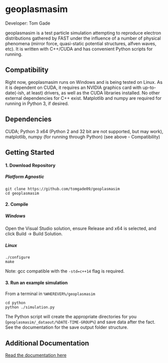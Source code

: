 # geoplasmasim

Developer: Tom Gade

geoplasmasim is a test particle simulation attempting to reproduce electron distributions gathered by FAST under the influence of a number of physical phenomena (mirror force, quasi-static potential structures, alfven waves, etc).  It is written with C++/CUDA and has convenient Python scripts for running.


## Compatibility
Right now, geoplasmasim runs on Windows and is being tested on Linux.  As it is dependent on CUDA, it requires an NVIDIA graphics card with up-to-date(-ish, at least) drivers, as well as the CUDA libraries installed.  No other external dependencies for C++ exist.  Matplotlib and numpy are required for running in Python 3, if desired.


## Dependencies
CUDA; Python 3 x64 (Python 2 and 32 bit are not supported, but may work), matplotlib, numpy (for running through Python) (see above - Compatibility)

## Getting Started

#### 1. Download Repository

##### Platform Agnostic

  ```
  git clone https://github.com/tomgade09/geoplasmasim
  cd geoplasmasim
  ```
  
#### 2. Compile

##### Windows

Open the Visual Studio solution, ensure Release and x64 is selected, and click Build -> Build Solution.

##### Linux
  
  ```
  ./configure
  make
  ```

Note: gcc compatible with the `-std=c++14` flag is required.

#### 3. Run an example simulation

From a terminal in `%WHEREVER%/geoplasmasim`

  ```
  cd python
  python ./simulation.py
  ```
  
The Python script will create the appropriate directories for you (`geoplasmasim/_dataout/%DATE-TIME-GROUP%`) and save data after the fact.  See the documentation for the save output folder structure.

## Additional Documentation
[Read the documentation here](./docs/README.md)